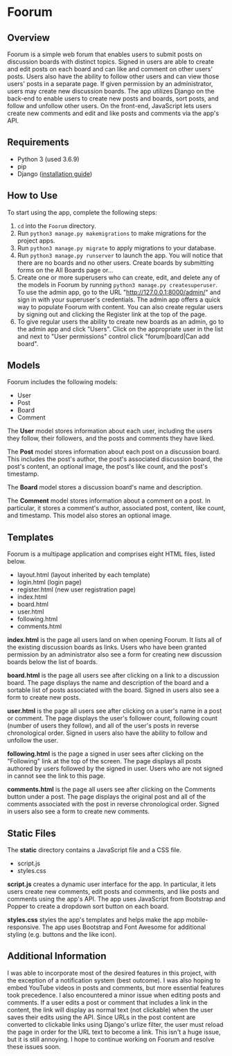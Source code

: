 # Foorum

## Overview

Foorum is a simple web forum that enables users to submit posts on discussion boards with distinct topics. Signed in users are able to create and edit posts on each board and can like and comment on other users' posts. Users also have the ability to follow other users and can view those users' posts in a separate page. If given permission by an administrator, users may create new discussion boards. The app utilizes Django on the back-end to enable users to create new posts and boards, sort posts, and follow and unfollow other users. On the front-end, JavaScript lets users create new comments and edit and like posts and comments via the app's API. 

## Requirements

- Python 3 (used 3.6.9)
- pip
- Django ([installation guide](https://docs.djangoproject.com/en/3.0/topics/install/)) 

## How to Use

To start using the app, complete the following steps:

1. `cd` into the `Foorum` directory.
2. Run `python3 manage.py makemigrations` to make migrations for the project apps.
3. Run `python3 manage.py migrate` to apply migrations to your database.
4. Run `python3 manage.py runserver` to launch the app. You will notice that there are no boards and no other users. Create boards by submitting forms on the All Boards page or...
5. Create one or more superusers who can create, edit, and delete any of the models in Foorum by running `python3 manage.py createsuperuser`. To use the admin app, go to the URL "http://127.0.0.1:8000/admin/" and sign in with your superuser's credentials. The admin app offers a quick way to populate Foorum with content. You can also create regular users by signing out and clicking the Register link at the top of the page. 
6. To give regular users the ability to create new boards as an admin, go to the admin app and click "Users". Click on the appropriate user in the list and next to "User permissions" control click "forum|board|Can add board". 

## Models

Foorum includes the following models:
- User
- Post
- Board
- Comment

The **User** model stores information about each user, including the users they follow, their followers, and the posts and comments they have liked. 

The **Post** model stores information about each post on a discussion board. This includes the post's author, the post's associated discussion board, the post's content, an optional image, the post's like count, and the post's timestamp.

The **Board** model stores a discussion board's name and description.

The **Comment** model stores information about a comment on a post. In particular, it stores a comment's author, associated post, content, like count, and timestamp. This model also stores an optional image. 

## Templates

Foorum is a multipage application and comprises eight HTML files, listed below.
- layout.html (layout inherited by each template)
- login.html (login page)
- register.html (new user registration page) 
- index.html
- board.html
- user.html
- following.html
- comments.html

**index.html** is the page all users land on when opening Foorum. It lists all of the existing discussion boards as links. Users who have been granted permission by an administrator also see a form for creating new discussion boards below the list of boards.

**board.html** is the page all users see after clicking on a link to a discussion board. The page displays the name and description of the board and a sortable list of posts associated with the board. Signed in users also see a form to create new posts. 

**user.html** is the page all users see after clicking on a user's name in a post or comment. The page displays the user's follower count, following count (number of users they follow), and all of the user's posts in reverse chronological order. Signed in users also have the ability to follow and unfollow the user. 

**following.html** is the page a signed in user sees after clicking on the "Following" link at the top of the screen. The page displays all posts authored by users followed by the signed in user. Users who are not signed in cannot see the link to this page.

**comments.html** is the page all users see after clicking on the Comments button under a post. The page displays the original post and all of the comments associated with the post in reverse chronological order. Signed in users also see a form to create new comments. 
 
## Static Files

The **static** directory contains a JavaScript file and a CSS file.

- script.js
- styles.css

**script.js** creates a dynamic user interface for the app. In particular, it lets users create new comments, edit posts and comments, and like posts and comments using the app's API. The app uses JavaScript from Bootstrap and Popper to create a dropdown sort button on each board.  

**styles.css** styles the app's templates and helps make the app mobile-responsive. The app uses Bootstrap and Font Awesome for additional styling (e.g. buttons and the like icon).

## Additional Information

I was able to incorporate most of the desired features in this project, with the exception of a notification system (best outcome). I was also hoping to embed YouTube videos in posts and comments, but more essential features took precedence. I also encountered a minor issue when editing posts and comments. If a user edits a post or comment that includes a link in the content, the link will display as normal text (not clickable) when the user saves their edits using the API. Since URLs in the post content are converted to clickable links using Django's urlize filter, the user must reload the page in order for the URL text to become a link. This isn't a huge issue, but it is still annoying. I hope to continue working on Foorum and resolve these issues soon.
